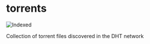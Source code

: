 torrents 
========
![Indexed](https://img.shields.io/badge/indexed-41515-blue)

Collection of torrent files discovered in the DHT network
